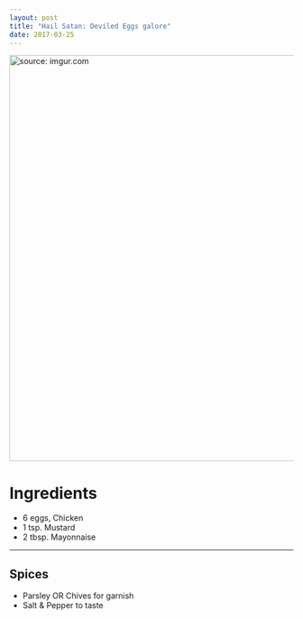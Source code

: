 ```yaml
---
layout: post
title: "Hail Satan: Deviled Eggs galore"
date: 2017-03-25
---
```

<img src="http://i.imgur.com/572CCd1.jpg" title="source: imgur.com" style="width:720px"/>

# Ingredients
* 6 eggs, Chicken
* 1 tsp. Mustard
* 2 tbsp. Mayonnaise
---
## Spices
* Parsley OR Chives for garnish
* Salt & Pepper to taste

